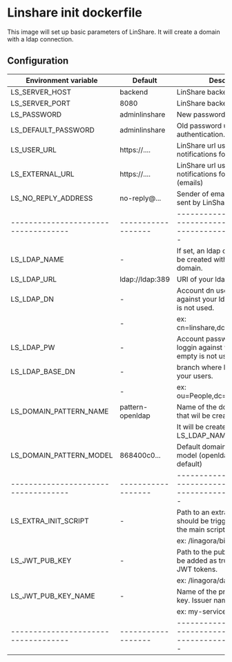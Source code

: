 Linshare init dockerfile
============================

This image will set up basic parameters of LinShare.
It will create a domain with a ldap connection.



Configuration
-------------

| Environment variable              | Default          | Description
|-----------------------------------|------------------|----------------------------------------------------------------------
| LS_SERVER_HOST                       | backend          | LinShare backend ip or name
| LS_SERVER_PORT                       | 8080             | LinShare backend port
| LS_PASSWORD                       | adminlinshare    | New password or root account.
| LS_DEFAULT_PASSWORD               | adminlinshare    | Old password used for first authentication.
| LS_USER_URL                       | https://....     | LinShare url used for email notifications for users
| LS_EXTERNAL_URL                   | https://....     | LinShare url used for email notifications for anonymous (emails)
| LS_NO_REPLY_ADDRESS               | no-reply@...     | Sender of email notifications sent by LinShare.
|-----------------------------------|------------------|----------------------------------------------------------------------
| LS_LDAP_NAME                      | -                | If set, an ldap connection will be created with the first top domain.
| LS_LDAP_URL                       | ldap://ldap:389  | URI of your ldap
| LS_LDAP_DN                        | -                | Account dn used to loggin against your ldap. Leave empty is not used.
|                                   | -                |   ex: cn=linshare,dc=linshare,dc=org
| LS_LDAP_PW                        | -                | Account password used to loggin against your ldap. Leave empty is not used.
| LS_LDAP_BASE_DN                   | -                | branch where LinShare will find your users.
|                                   | -                |   ex: ou=People,dc=linshare,dc=org
| LS_DOMAIN_PATTERN_NAME            | pattern-openldap | Name of the domain pattern that wil be created.
|                                   |                  | It will be created only if LS_LDAP_NAME is defined.
| LS_DOMAIN_PATTERN_MODEL           | 868400c0...      | Default domain pattern used as model (openldap model by default)
|-----------------------------------|------------------|----------------------------------------------------------------------
| LS_EXTRA_INIT_SCRIPT              | -                | Path to an extra script that should be trigger at the end of the main script.
|                                   |                  |   ex: /linagora/bin/extra.sh
| LS_JWT_PUB_KEY                    | -                | Path to the public that should be added as trusted issuers for JWT tokens.
|                                   |                  |   ex: /linagora/data/public.pem
| LS_JWT_PUB_KEY_NAME               | -                | Name of the previous pubic key. Issuer name.
|                                   |                  |   ex: my-service
|-----------------------------------|------------------|----------------------------------------------------------------------
